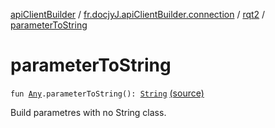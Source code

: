 [apiClientBuilder](../../index.md) / [fr.docjyJ.apiClientBuilder.connection](../index.md) / [rqt2](index.md) / [parameterToString](./parameter-to-string.md)

# parameterToString

`fun `[`Any`](https://kotlinlang.org/api/latest/jvm/stdlib/kotlin/-any/index.html)`.parameterToString(): `[`String`](https://kotlinlang.org/api/latest/jvm/stdlib/kotlin/-string/index.html) [(source)](https://github.com/docjyj/apiClientBuilder/tree/master/src/main/kotlin/fr/docjyJ/apiClientBuilder/connection/TestRequest.kt#L19)

Build parametres with no String class.

